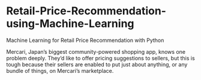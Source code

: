 # Retail-Price-Recommendation-using-Machine-Learning
Machine Learning for Retail Price Recommendation with Python

Mercari, Japan’s biggest community-powered shopping app, knows one problem deeply. They’d like to offer pricing suggestions to sellers, but this is tough because their sellers are enabled to put just about anything, or any bundle of things, on Mercari’s marketplace.
